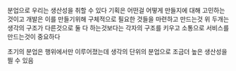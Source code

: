 분업으로 우리는 생산성을 취할 수 있다
기획은 어떤걸 어떻게 만들지에 대해 고민하는것이고
개발은 이를 만들기위해 구체적으로 필요한 것들을 마련하고 만드는것
위 두개는 생각의 구조가 다른것으로 둘 다 하는것보다는 각자의 구조를 키우고 소통으로 서비스를 만드는것이 중요하다

초기의 분업은 행위에서만 이루어졌는데 생각의 단위의 분업으로 조금더 높은 생산성을 띌 수 있음